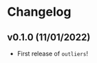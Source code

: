 # Changelog

<!--next-version-placeholder-->

## v0.1.0 (11/01/2022)

- First release of `outliers`!